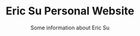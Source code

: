 <div align="center">
  <h1>Eric Su Personal Website</h1>
  <p>Some information about Eric Su</p>
  
  
</div>
